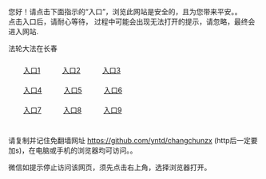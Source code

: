 您好！请点击下面指示的“入口”，浏览此网站是安全的，且为您带来平安。。 <br/>
点击入口后，请耐心等待， 过程中可能会出现无法打开的提示，请忽略，最终会进入网站. </br>

法轮大法在长春<br/>
<div style="padding:10px"><a style="margin:20px" target="_blank" href="https://d1vno0qz4phr6y.cloudfront.net/2Qpsp?lfnktl" id="ccLink1" rel="nofollow">入口1</a> <a target="_blank" style="margin:20px" href="https://d2yqoq9mc3sugw.cloudfront.net/2Qpsp?emppea" id="ccLink2" rel="nofollow">入口2</a> <a style="margin:20px" target="_blank" href="https://dkzasqqsabao.cloudfront.net/2Qpsp?rllhagu" id="ccLink3" rel="nofollow">入口3</a></div>

<div style="padding:10px" ><a style="margin:20px" target="_blank" href="https://d1vno0qz4phr6y.cloudfront.net/2Qpsp?lfnktl" id="ccLink4" rel="nofollow">入口4</a> <a style="margin:20px" href="https://d2yqoq9mc3sugw.cloudfront.net/2Qpsp?emppea" target="_blank" id="ccLink5" rel="nofollow">入口5</a> <a style="margin:20px" href="https://dkzasqqsabao.cloudfront.net/2Qpsp?rllhagu" target="_blank" id="ccLink6" rel="nofollow">入口6</a></div>

<div style="padding:10px"><a style="margin:20px" target="_blank" href="https://d1vno0qz4phr6y.cloudfront.net/2Qpsp?lfnktl" id="ccLink7" rel="nofollow">入口7</a> <a style="margin:20px" href="https://d2yqoq9mc3sugw.cloudfront.net/2Qpsp?emppea" target="_blank" id="ccLink8" rel="nofollow">入口8</a> <a style="margin:20px" target="_blank" href="https://dkzasqqsabao.cloudfront.net/2Qpsp?rllhagu" id="ccLink9" rel="nofollow">入口9</a></div>

<br/>



请复制并记住免翻墙网址 https://github.com/yntd/changchunzx (http后一定要加s)，在电脑或手机的浏览器均可访问。。<br/>

微信如提示停止访问该网页，须先点击右上角，选择浏览器打开。
